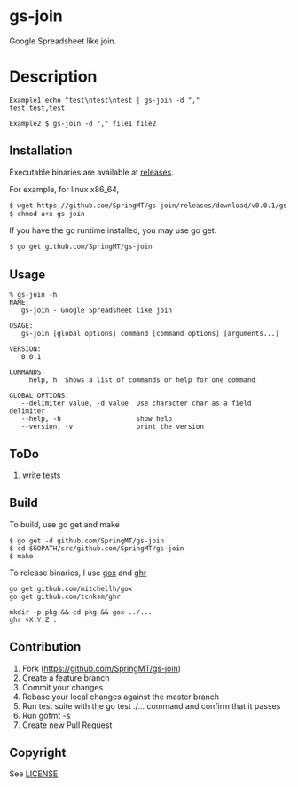 # gs-join
Google Spreadsheet like join.

# Description

```
Example1 echo "test\ntest\ntest | gs-join -d ","
test,test,test

Example2 $ gs-join -d "," file1 file2
```

## Installation

Executable binaries are available at [releases](https://github.com/SpringMT/gs-join/releases).

For example, for linux x86_64, 

```bash
$ wget https://github.com/SpringMT/gs-join/releases/download/v0.0.1/gs-join_linux_amd64 -O gs-join 
$ chmod a+x gs-join 
```

If you have the go runtime installed, you may use go get. 

```bash
$ go get github.com/SpringMT/gs-join
```

## Usage

```
% gs-join -h
NAME:
   gs-join - Google Spreadsheet like join

USAGE:
   gs-join [global options] command [command options] [arguments...]

VERSION:
   0.0.1

COMMANDS:
     help, h  Shows a list of commands or help for one command

GLOBAL OPTIONS:
   --delimiter value, -d value  Use character char as a field delimiter
   --help, -h                   show help
   --version, -v                print the version
```

## ToDo

1. write tests

## Build

To build, use go get and make

```
$ go get -d github.com/SpringMT/gs-join
$ cd $GOPATH/src/github.com/SpringMT/gs-join
$ make
```

To release binaries, I use [gox](https://github.com/mitchellh/gox) and [ghr](https://github.com/tcnksm/ghr)

```
go get github.com/mitchellh/gox
go get github.com/tcnksm/ghr

mkdir -p pkg && cd pkg && gox ../...
ghr vX.Y.Z .
```

## Contribution

1. Fork (https://github.com/SpringMT/gs-join)
2. Create a feature branch
3. Commit your changes
4. Rebase your local changes against the master branch
5. Run test suite with the go test ./... command and confirm that it passes
6. Run gofmt -s
7. Create new Pull Request

## Copyright

See [LICENSE](./LICENSE)
